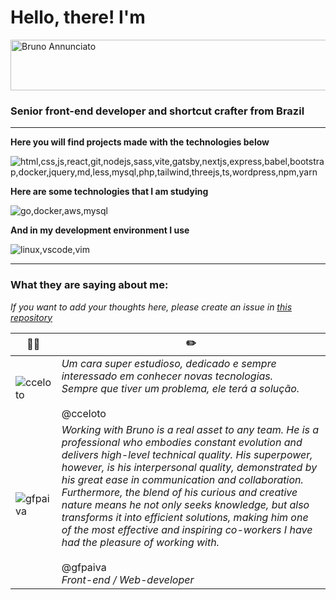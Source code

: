 
# Hello, there! I'm

<img  width="717"  height="81"  alt="Bruno Annunciato"  src="https://github.com/user-attachments/assets/26bb5e4d-d6b4-498e-9eaa-d0d67ef2dd43" />

### Senior front-end developer and shortcut crafter from Brazil

---

**Here you will find projects made with the technologies below**

![html,css,js,react,git,nodejs,sass,vite,gatsby,nextjs,express,babel,bootstrap,docker,jquery,md,less,mysql,php,tailwind,threejs,ts,wordpress,npm,yarn](https://skillicons.dev/icons?i=html,css,js,ts,react,git,nodejs,sass,vite,gatsby,nextjs,express,babel,bootstrap,docker,jest,jquery,md,less,mysql,php,tailwind,threejs,wordpress,npm,yarn)


**Here are some technologies that I am studying**

![go,docker,aws,mysql](https://skillicons.dev/icons?i=go,docker,aws,mysql)

**And in my development environment I use**

![linux,vscode,vim](https://skillicons.dev/icons?i=linux,vscode,vim)

---
### What they are saying about me:
*If you want to add your thoughts here, please create an issue in [this repository](https://github.com/brunoannunciato/brunoannunciato/issues)* <br>

| 🧑‍💻 | ✏️ |
|--|--|
|![cceloto](https://avatars.githubusercontent.com/u/30263808?v=4&s=48)  | *Um cara super estudioso, dedicado e sempre interessado em conhecer novas tecnologias. <br> Sempre que tiver um problema, ele terá a solução.* <br><br> @cceloto |
|![gfpaiva](https://avatars.githubusercontent.com/u/11557474?v=4&s=48)  | *Working with Bruno is a real asset to any team. He is a professional who embodies constant evolution and delivers high-level technical quality. His superpower, however, is his interpersonal quality, demonstrated by his great ease in communication and collaboration. Furthermore, the blend of his curious and creative nature means he not only seeks knowledge, but also transforms it into efficient solutions, making him one of the most effective and inspiring co-workers I have had the pleasure of working with.* <br><br> @gfpaiva <br> *Front-end / Web-developer* |

